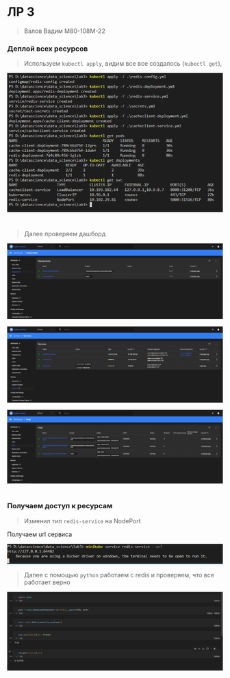 # ЛР 3
> Валов Вадим М80-108М-22

### Деплой всех ресурсов

>Используем `kubectl apply`, видим все все создалось (`kubectl get`), 

![deploy](screens/1.png)

#

>Далее проверяем дашборд

![dashboard1](screens/2.png)

![dashboard2](screens/3.png)

![dashboard3](screens/4.png)

#

### Получаем доступ к ресурсам

> Изменил тип `redis-service` на NodePort 

Получаем url сервиса

![url](screens/5.png)

>Далее с помощью `python` работаем с redis и проверяем, что все работает верно

![redis](screens/6.png)
